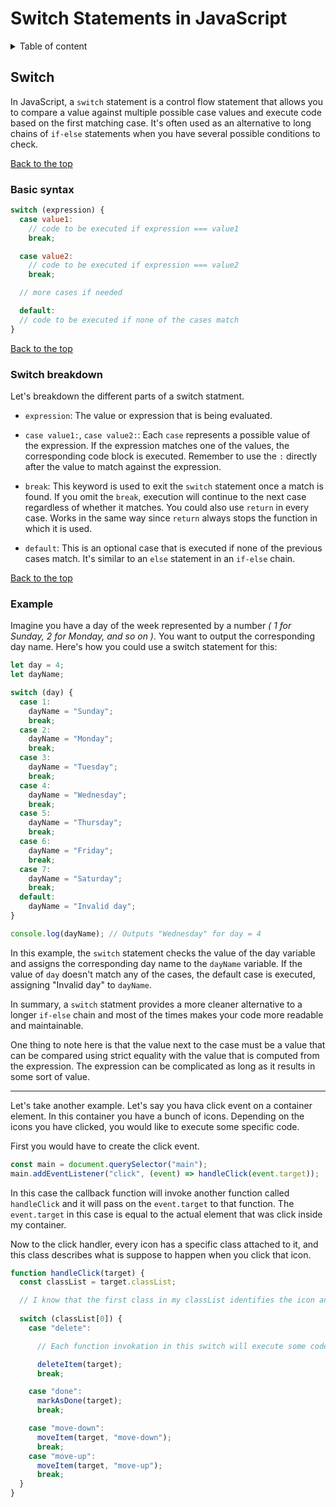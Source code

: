 # Switch Statements in JavaScript

<details>
<summary>Table of content</summary>

- [Switch](#switch)
- [Basic Syntax](#basic-syntax)
- [Breakdown](#switch-breakdown)
- [Example](#example)

</details>

## Switch

In JavaScript, a `switch` statement is a control flow statement that allows you to compare a value against multiple possible case values and execute code based on the first matching case. It's often used as an alternative to long chains of `if-else` statements when you have several possible conditions to check.

[Back to the top](#switch-statements-in-javascript)

### Basic syntax

```js
switch (expression) {
  case value1:
    // code to be executed if expression === value1
    break;

  case value2:
    // code to be executed if expression === value2
    break;

  // more cases if needed

  default:
  // code to be executed if none of the cases match
}
```

[Back to the top](#switch-statements-in-javascript)

### Switch breakdown

Let's breakdown the different parts of a switch statment.

- `expression`: The value or expression that is being evaluated.

- `case value1:`, `case value2:`: Each `case` represents a possible value of the expression. If the expression matches one of the values, the corresponding code block is executed. Remember to use the `:` directly after the value to match against the expression.

- `break`: This keyword is used to exit the `switch` statement once a match is found. If you omit the `break`, execution will continue to the next case regardless of whether it matches. You could also use `return` in every case. Works in the same way since `return` always stops the function in which it is used.

- `default`: This is an optional case that is executed if none of the previous cases match. It's similar to an `else` statement in an `if-else` chain.

[Back to the top](#switch-statements-in-javascript)

### Example

Imagine you have a day of the week represented by a number _( 1 for Sunday, 2 for Monday, and so on )_. You want to output the corresponding day name. Here's how you could use a switch statement for this:

```js
let day = 4;
let dayName;

switch (day) {
  case 1:
    dayName = "Sunday";
    break;
  case 2:
    dayName = "Monday";
    break;
  case 3:
    dayName = "Tuesday";
    break;
  case 4:
    dayName = "Wednesday";
    break;
  case 5:
    dayName = "Thursday";
    break;
  case 6:
    dayName = "Friday";
    break;
  case 7:
    dayName = "Saturday";
    break;
  default:
    dayName = "Invalid day";
}

console.log(dayName); // Outputs "Wednesday" for day = 4
```

In this example, the `switch` statement checks the value of the day variable and assigns the corresponding day name to the `dayName` variable. If the value of `day` doesn't match any of the cases, the default case is executed, assigning "Invalid day" to `dayName`.

In summary, a `switch` statment provides a more cleaner alternative to a longer `if-else` chain and most of the times makes your code more readable and maintainable.

One thing to note here is that the value next to the case must be a value that can be compared using strict equality with the value that is computed from the expression. The expression can be complicated as long as it results in some sort of value.

---

Let's take another example. Let's say you hava click event on a container element. In this container you have a bunch of icons. Depending on the icons you have clicked, you would like to execute some specific code.

First you would have to create the click event.

```js
const main = document.querySelector("main");
main.addEventListener("click", (event) => handleClick(event.target));
```

In this case the callback function will invoke another function called `handleClick` and it will pass on the `event.target` to that function. The `event.target` in this case is equal to the actual element that was click inside my container.

Now to the click handler, every icon has a specific class attached to it, and this class describes what is suppose to happen when you click that icon.

```js
function handleClick(target) {
  const classList = target.classList;

  // I know that the first class in my classList identifies the icon and from there I invoke the correct function.
  
  switch (classList[0]) {
    case "delete":

      // Each function invokation in this switch will execute some code that handles the specific case.

      deleteItem(target);
      break;

    case "done":
      markAsDone(target);
      break;

    case "move-down":
      moveItem(target, "move-down");
      break;
    case "move-up":
      moveItem(target, "move-up");
      break;
  }
}
```

